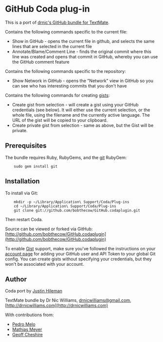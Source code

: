 GitHub Coda plug-in
===================

This is a port of [drnic's GitHub bundle for TextMate](http://github.com/drnic/github-tmbundle).

Contains the following commands specific to the current file:

* Show in GitHub - opens the current file in github, and selects the same lines that are selected in the current file
* Annotate/Blame/Comment Line - finds the original commit where this line was created and opens that commit in GitHub, whereby you can use the GitHub comment feature

Contains the following commands specific to the repository:

* Show Network in GitHub - opens the "Network" view in GitHub so you can see who has interesting commits that you don't have

Contains the following commands for creating [gists](http://gist.github.com):

* Create gist from selection - will create a gist using your GitHub credentials (see below). It will either use the current selection, or the whole file, using the filename and the currently active language. The URL of the gist will be copied to your clipboard.
* Create private gist from selection - same as above, but the Gist will be private.

Prerequisites
-------------

The bundle requires Ruby, RubyGems, and the 
[git](http://www.jointheconversation.org/rubygit/) RubyGem:

		sudo gem install git

Installation
------------

To install via Git:

		mkdir -p ~/Library/Application\ Support/Coda/Plug-ins
		cd ~/Library/Application\ Support/Coda/Plug-ins
		git clone git://github.com/bobthecow/GitHub.codaplugin.git

Then restart Coda.

Source can be viewed or forked via GitHub: [http://github.com/bobthecow/GitHub.codaplugin](http://github.com/bobthecow/GitHub.codaplugin)

To enable [Gist](http://gist.github.com) support, make sure you've followed the instructions on your [account page](https://github.com/account) for adding your GitHub user and API Token to your global Git config. You can
create gists without specifying your credentials, but they won't be associated with your account.

Author
------

Coda port by [Justin Hileman](http://github.com/bobthecow)

TextMate bundle by Dr Nic Williams, drnicwilliams@gmail.com, [http://drnicwilliams.com](http://drnicwilliams.com)

With contributions from: 
 
* [Pedro Melo](http://github.com/melo)
* [Mathias Meyer](http://github.com/mattmatt)
* [Geoff Cheshire](http://github.com/gtcaz)
